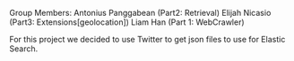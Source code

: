 Group Members:
Antonius Panggabean (Part2: Retrieval)
Elijah Nicasio (Part3: Extensions[geolocation])
Liam Han (Part 1: WebCrawler)

For this project we decided to use Twitter to get json files to use for Elastic Search.  
